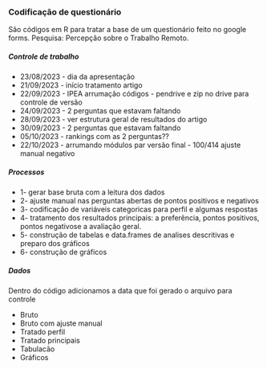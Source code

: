 ### Codificação de questionário


São códigos em R para tratar a base de um questionário feito no google forms.
Pesquisa: Percepção sobre o Trabalho Remoto.


##### Controle de trabalho


* 23/08/2023 - dia da apresentação 
* 21/09/2023 - início tratamento artigo
* 22/09/2023 - IPEA arrumação códigos - pendrive e zip no drive para controle de versão
* 24/09/2023 - 2 perguntas que estavam faltando
* 28/09/2023 - ver estrutura geral de resultados do artigo
* 30/09/2023 - 2 perguntas que estavam faltando
* 05/10/2023 - rankings com as 2 perguntas??
* 22/10/2023 - arrumando módulos par versão final - 100/414 ajuste manual negativo


##### Processos


* 1- gerar base bruta com a leitura dos dados
* 2- ajuste manual nas perguntas abertas de pontos positivos e negativos
* 3- codificação de variáveis categoricas para perfil e algumas respostas
* 4- tratamento dos resultados principais: a preferência, pontos positivos, pontos negativose a avaliação geral.
* 5- construção de tabelas e data.frames de analises descritivas e preparo dos gráficos
* 6- construção de gráficos


##### Dados


Dentro do código adicionamos a data que foi gerado o arquivo para controle


* Bruto
* Bruto com ajuste manual
* Tratado perfil
* Tratado principais
* Tabulacão
* Gráficos
